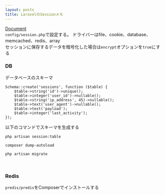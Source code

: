 ```yaml
---
layout: posts
title: LaravelのSessionメモ 
---
```

[Document](https://laravel.com/docs/5.2/session)   
`config/session.php`で設定する。
ドライバーはfile、cookie、database、memcached、redis、array  
セッションに保存するデータを暗号化した場合は`encrypt`オプションを`true`にする  

### DB
データベースのスキーマ

```
Schema::create('sessions', function ($table) {
    $table->string('id')->unique();
    $table->integer('user_id')->nullable();
    $table->string('ip_address', 45)->nullable();
    $table->text('user_agent')->nullable();
    $table->text('payload');
    $table->integer('last_activity');
});
```

以下のコマンドでスキーマを生成する

```
php artisan session:table

composer dump-autoload

php artisan migrate
```
<br>

### Redis
`predis/predis`をComposerでインストールする  
<br>












